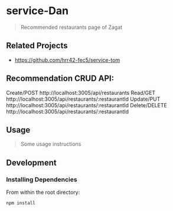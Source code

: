 # service-Dan

> Recommended restaurants page of Zagat

## Related Projects

  - https://github.com/hrr42-fec5/service-tom

## Recommendation CRUD API:
Create/POST http://localhost:3005/api/restaurants
Read/GET http://localhost:3005/api/restaurants/:restaurantId
Update/PUT http://localhost:3005/api/restaurants/:restaurantId
Delete/DELETE http://localhost:3005/api/restaurants/:restaurantId

## Usage

> Some usage instructions

## Development

### Installing Dependencies

From within the root directory:

```sh
npm install
```
